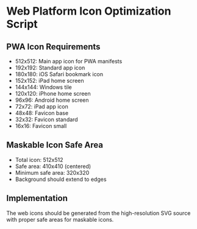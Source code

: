 # Web Platform Icon Optimization Script

## PWA Icon Requirements
- 512x512: Main app icon for PWA manifests
- 192x192: Standard app icon
- 180x180: iOS Safari bookmark icon
- 152x152: iPad home screen
- 144x144: Windows tile
- 120x120: iPhone home screen
- 96x96: Android home screen
- 72x72: iPad app icon
- 48x48: Favicon base
- 32x32: Favicon standard
- 16x16: Favicon small

## Maskable Icon Safe Area
- Total icon: 512x512
- Safe area: 410x410 (centered)
- Minimum safe area: 320x320
- Background should extend to edges

## Implementation
The web icons should be generated from the high-resolution SVG source with proper safe areas for maskable icons.